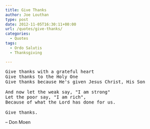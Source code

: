 ```yaml
---
title: Give Thanks
author: Joe Louthan
type: post
date: 2012-11-05T16:30:11+00:00
url: /quotes/give-thanks/
categories:
  - Quotes
tags:
  - Ordo Salutis
  - Thanksgiving

---
```

<pre>Give thanks with a grateful heart
Give thanks to the Holy One
Give thanks because He's given Jesus Christ, His Son

And now let the weak say, "I am strong"
Let the poor say, "I am rich",
Because of what the Lord has done for us.

Give thanks.</pre>

&#8211; Don Moen